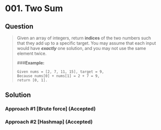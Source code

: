 # 001. Two Sum

## **Question**
>Given an array of integers, return **indices** of the two numbers such that they add up to a specific target.
>You may assume that each input would have _**exactly**_ one solution, and you may not use the same element twice.
>
>
> ###**Example:**
>
>     Given nums = [2, 7, 11, 15], target = 9,
>     Because nums[0] + nums[1] = 2 + 7 = 9,
>     return [0, 1].

<!-- ### **Quick Navigation**
 - #### [Soluton](##solution) -->

## **Solution**

### Approach #1 [Brute force] (Accepted)

### Approach #2 [Hashmap] (Accepted)
